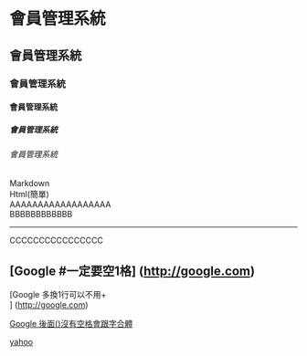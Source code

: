 # 會員管理系統
## 會員管理系統
### 會員管理系統
#### 會員管理系統
##### 會員管理系統
###### 會員管理系統

Markdown<br>
Html(簡單)<br>
AAAAAAAAAAAAAAAAAA<br>
BBBBBBBBBBBB
<hr>
CCCCCCCCCCCCCCCC<br>

## [Google #一定要空1格] (http://google.com)

[Google 多換1行可以不用+<br>] (http://google.com)

[Google 後面()沒有空格會跟字合體](http://google.com)

[yahoo](http://tw.yahoo.com)
